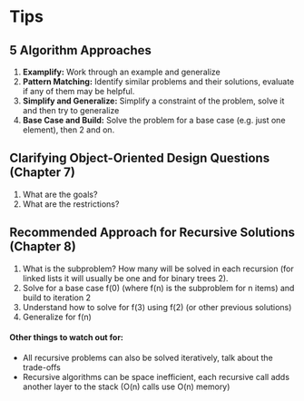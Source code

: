 # Tips

## 5 Algorithm Approaches

1. **Examplify:** Work through an example and generalize
2. **Pattern Matching:** Identify similar problems and their solutions, evaluate if any of them may be helpful.
3. **Simplify and Generalize:** Simplify a constraint of the problem, solve it and then try to generalize
4. **Base Case and Build:** Solve the problem for a base case (e.g. just one element), then 2 and on.

## Clarifying Object-Oriented Design Questions (Chapter 7)

1. What are the goals?
2. What are the restrictions?

## Recommended Approach for Recursive Solutions (Chapter 8)

1. What is the subproblem? How many will be solved in each recursion (for linked lists it will usually be one and for binary trees 2).
2. Solve for a base case f(0) (where f(n) is the subproblem for n items) and build to iteration 2
3. Understand how to solve for f(3) using f(2) (or other previous solutions)
4. Generalize for f(n)

#### Other things to watch out for:

* All recursive problems can also be solved iteratively, talk about the trade-offs
* Recursive algorithms can be space inefficient, each recursive call adds another layer to the stack (O(n) calls use O(n) memory)
